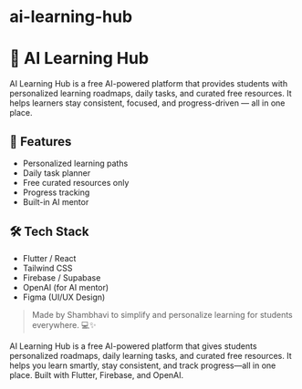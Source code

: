# ai-learning-hub
# 🧠 AI Learning Hub

AI Learning Hub is a free AI-powered platform that provides students with personalized learning roadmaps, daily tasks, and curated free resources. It helps learners stay consistent, focused, and progress-driven — all in one place.

## 🚀 Features
- Personalized learning paths
- Daily task planner
- Free curated resources only
- Progress tracking
- Built-in AI mentor

## 🛠️ Tech Stack
- Flutter / React
- Tailwind CSS
- Firebase / Supabase
- OpenAI (for AI mentor)
- Figma (UI/UX Design)

> Made by Shambhavi to simplify and personalize learning for students everywhere. 💻✨

AI Learning Hub is a free AI-powered platform that gives students personalized roadmaps, daily learning tasks, and curated free resources. It helps you learn smartly, stay consistent, and track progress—all in one place. Built with Flutter, Firebase, and OpenAI.
